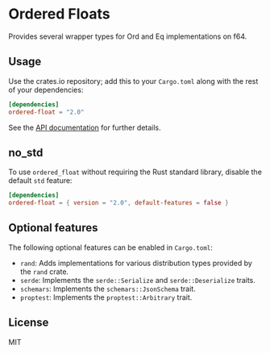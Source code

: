 # Ordered Floats

Provides several wrapper types for Ord and Eq implementations on f64.

## Usage

Use the crates.io repository; add this to your `Cargo.toml` along
with the rest of your dependencies:

```toml
[dependencies]
ordered-float = "2.0"
```

See the [API documentation](https://docs.rs/ordered-float) for further details.

## no_std

To use `ordered_float` without requiring the Rust standard library, disable
the default `std` feature:

```toml
[dependencies]
ordered-float = { version = "2.0", default-features = false }
```

## Optional features

The following optional features can be enabled in `Cargo.toml`:

* `rand`: Adds implementations for various distribution types provided by the `rand` crate.
* `serde`: Implements the `serde::Serialize` and `serde::Deserialize` traits.
* `schemars`: Implements the `schemars::JsonSchema` trait.
* `proptest`: Implements the `proptest::Arbitrary` trait.

## License

MIT

